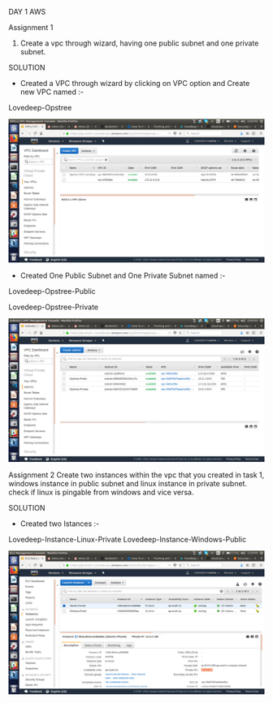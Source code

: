 DAY 1 AWS

Assignment 1
1. Create a vpc through wizard, having one public subnet and one private subnet.

SOLUTION
- Created a VPC through wizard by clicking on VPC option and Create new VPC named :-

Lovedeep-Opstree

![Lovedeep VPC](https://github.com/lovedeepsh/AWS/blob/master/AWS-day1-images/VPC.png)

- Created One Public Subnet and One Private Subnet named :-

Lovedeep-Opstree-Public

Lovedeep-Opstree-Private

![Lovedeep Subnet](https://github.com/lovedeepsh/AWS/blob/master/AWS-day1-images/Subnets.png)










Assignment 2
Create two instances within the vpc that you created in task 1, windows instance in public subnet and linux instance in private subnet. check if linux is pingable from windows and vice versa.

SOLUTION

- Created two Istances :-

Lovedeep-Instance-Linux-Private
Lovedeep-Instance-Windows-Public

![Lovedeep Instances](https://github.com/lovedeepsh/AWS/blob/master/AWS-day1-images/Instances.png)
